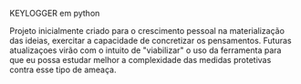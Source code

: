 KEYLOGGER em python

Projeto inicialmente criado para o crescimento pessoal na materialização das ideias, exercitar a capacidade de concretizar os pensamentos. 
Futuras atualizaçoes virão com o intuito de "viabilizar" o uso da ferramenta para que eu possa estudar melhor a complexidade das medidas protetivas contra esse tipo de ameaça.
